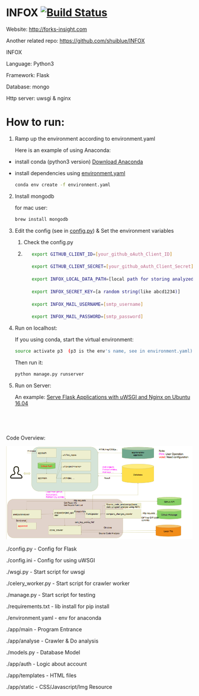 # INFOX [![Build Status](https://travis-ci.org/FancyCoder0/INFOX.svg?branch=master)](https://travis-ci.org/FancyCoder0/INFOX)

Website: http://forks-insight.com

Another related repo: https://github.com/shuiblue/INFOX



INFOX 



Language: Python3

Framework: Flask

Database: mongo

Http server: uwsgi & nginx



# How to run:

1. Ramp up the environment according to environment.yaml

   Here is an example of using Anaconda:

 - install conda (python3 version) [Download Anaconda](https://www.anaconda.com/download) 

 - install dependencies using [environment.yaml](https://github.com/FancyCoder0/INFOX/blob/master/environment.yaml)

   ``` bash
   conda env create -f environment.yaml
   ```


2. Install mongodb

   for mac user:

   ``` bash
   brew install mongodb
   ```

3. Edit the config (see in [config.py](https://github.com/FancyCoder0/INFOX/blob/master/config.py)) & Set the environment variables

   1. Check the config.py

   2. ``` bash
         export GITHUB_CLIENT_ID=[your_github_oAuth_Client_ID]

         export GITHUB_CLIENT_SECRET=[your_github_oAuth_Client_Secret]

         export INFOX_LOCAL_DATA_PATH=[local path for storing analyzed result (like /Users/fancycoder/infox_data)]

         export INFOX_SECRET_KEY=[a random string(like abcd1234)]

         export INFOX_MAIL_USERNAME=[smtp_username]

         export INFOX_MAIL_PASSWORD=[smtp_password]
         ```

4. Run on localhost: 

   If you using conda, start the virtual environment:

   ```bash
   source activate p3  (p3 is the env's name, see in environment.yaml)
   ```

   Then run it:

   ```bash
   python manage.py runserver
   ```

5. Run on Server:

   An example: [Serve Flask Applications with uWSGI and Nginx on Ubuntu 16.04](https://www.digitalocean.com/community/tutorials/how-to-serve-flask-applications-with-uwsgi-and-nginx-on-ubuntu-16-04)

   ​

   ​


Code Overview:

![code_architecture](./app/static/img/code_architecture.png)

./config.py - Config for Flask

./config.ini - Config for using uWSGI

./wsgi.py - Start script for uwsgi

./celery_worker.py - Start script for crawler worker

./manage.py - Start script for testing

./requirements.txt - lib install for pip install

./environment.yaml - env for anaconda

./app/main - Program Entrance

./app/analyse - Crawler & Do analysis

./models.py - Database Model

./app/auth - Logic about account

./app/templates - HTML files

./app/static - CSS/Javascript/Img Resource



